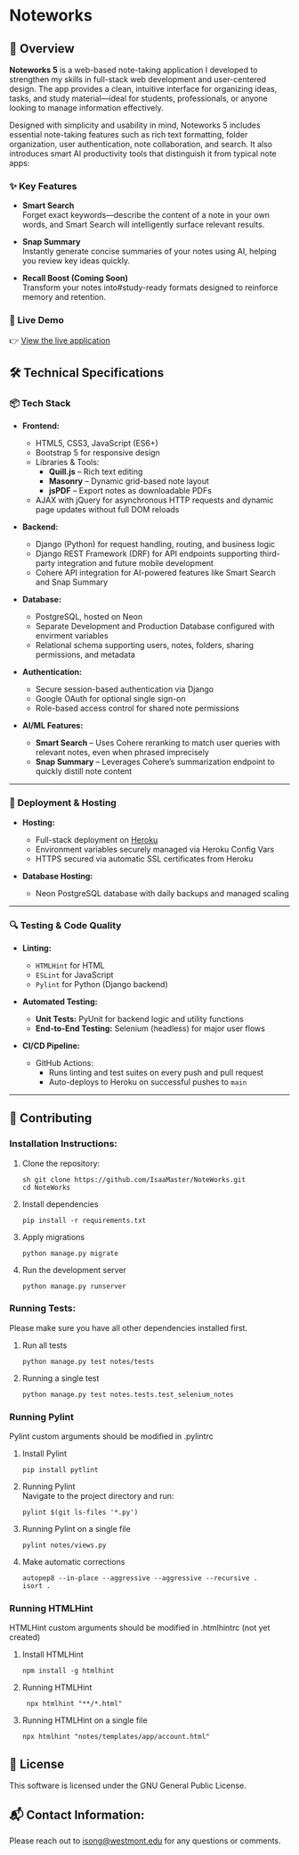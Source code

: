 # Noteworks

## 📖 Overview

**Noteworks 5** is a web-based note-taking application I developed to strengthen my skills in full-stack web development and user-centered design. The app provides a clean, intuitive interface for organizing ideas, tasks, and study material—ideal for students, professionals, or anyone looking to manage information effectively.

Designed with simplicity and usability in mind, Noteworks 5 includes essential note-taking features such as rich text formatting, folder organization, user authentication, note collaboration, and search. It also introduces smart AI productivity tools that distinguish it from typical note apps:

### ✨ Key Features

- **Smart Search**  
  Forget exact keywords—describe the content of a note in your own words, and Smart Search will intelligently surface relevant results.

- **Snap Summary**  
  Instantly generate concise summaries of your notes using AI, helping you review key ideas quickly.

- **Recall Boost (Coming Soon)**  
  Transform your notes into#study-ready formats designed to reinforce memory and retention.

### 🚀 Live Demo

👉 [View the live application](https://noteworks5.herokuapp.com/)

## 🛠️ Technical Specifications

### 📦 Tech Stack

- **Frontend:**
  - HTML5, CSS3, JavaScript (ES6+)
  - Bootstrap 5 for responsive design
  - Libraries & Tools:
    - **Quill.js** – Rich text editing
    - **Masonry** – Dynamic grid-based note layout
    - **jsPDF** – Export notes as downloadable PDFs
  - AJAX with jQuery for asynchronous HTTP requests and dynamic page updates without full DOM reloads

- **Backend:**
  - Django (Python) for request handling, routing, and business logic
  - Django REST Framework (DRF) for API endpoints supporting third-party integration and future mobile development
  - Cohere API integration for AI-powered features like Smart Search and Snap Summary

- **Database:**
  - PostgreSQL, hosted on Neon
  - Separate Development and Production Database configured with envirment variables
  - Relational schema supporting users, notes, folders, sharing permissions, and metadata

- **Authentication:**
  - Secure session-based authentication via Django
  - Google OAuth for optional single sign-on
  - Role-based access control for shared note permissions

- **AI/ML Features:**
  - **Smart Search** – Uses Cohere reranking to match user queries with relevant notes, even when phrased imprecisely
  - **Snap Summary** – Leverages Cohere’s summarization endpoint to quickly distill note content

---

### 🚀 Deployment & Hosting

- **Hosting:**  
  - Full-stack deployment on [Heroku](https://noteworks5.herokuapp.com/)
  - Environment variables securely managed via Heroku Config Vars
  - HTTPS secured via automatic SSL certificates from Heroku

- **Database Hosting:**  
  - Neon PostgreSQL database with daily backups and managed scaling

---

### 🔍 Testing & Code Quality

- **Linting:**
  - `HTMLHint` for HTML
  - `ESLint` for JavaScript
  - `Pylint` for Python (Django backend)

- **Automated Testing:**
  - **Unit Tests:** PyUnit for backend logic and utility functions
  - **End-to-End Testing:** Selenium (headless) for major user flows

- **CI/CD Pipeline:**
  - GitHub Actions:
    - Runs linting and test suites on every push and pull request
    - Auto-deploys to Heroku on successful pushes to `main`

---

## 🤝 Contributing
### Installation Instructions: 
1. Clone the repository:
   ```
   sh git clone https://github.com/IsaaMaster/NoteWorks.git
   cd NoteWorks
2. Install dependencies
   ```
   pip install -r requirements.txt
3. Apply migrations
   ```
   python manage.py migrate
4. Run the development server
   ```
   python manage.py runserver
### Running Tests: 
Please make sure you have all other dependencies installed first. 
1. Run all tests
   ```
   python manage.py test notes/tests
2. Running a single test
   ```
   python manage.py test notes.tests.test_selenium_notes
### Running Pylint
Pylint custom arguments should be modified in .pylintrc
1. Install Pylint
   ```
   pip install pytlint
2. Running Pylint  
   Navigate to the project directory and run:
   ```
   pylint $(git ls-files '*.py')
3. Running Pylint on a single file
   ```
   pylint notes/views.py
4. Make automatic corrections
   ```
   autopep8 --in-place --aggressive --aggressive --recursive .
   isort .
### Running HTMLHint
HTMLHint custom arguments should be modified in .htmlhintrc (not yet created)
1. Install HTMLHint
   ```
   npm install -g htmlhint
2. Running HTMLHint
   ```
    npx htmlhint "**/*.html"
3. Running HTMLHint on a single file
   ```
   npx htmlhint "notes/templates/app/account.html"  
## 📄 License
This software is licensed under the GNU General Public License. 

## 📬 Contact Information: 
Please reach out to isong@westmont.edu for any questions or comments. 
